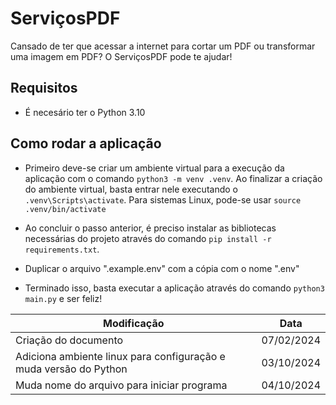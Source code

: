 # ServiçosPDF

Cansado de ter que acessar a internet para cortar um PDF ou transformar uma imagem em PDF? O ServiçosPDF pode te ajudar! 

## Requisitos
* É necesário ter o Python 3.10

## Como rodar a aplicação
* Primeiro deve-se criar um ambiente virtual para a execução da aplicação com o comando `python3 -m venv .venv`. Ao finalizar a criação do ambiente virtual, basta entrar nele executando o `.venv\Scripts\activate`. Para sistemas Linux, pode-se usar `source .venv/bin/activate`

* Ao concluir o passo anterior, é preciso instalar as bibliotecas necessárias do projeto através do comando `pip install -r requirements.txt`.

* Duplicar o arquivo ".example.env" com a cópia com o nome ".env"

* Terminado isso, basta executar a aplicação através do comando `python3 main.py` e ser feliz!


| Modificação | Data |
|----- | ----- |
| Criação do documento | 07/02/2024 |
| Adiciona ambiente linux para configuração e muda versão do Python | 03/10/2024 |
| Muda nome do arquivo para iniciar programa | 04/10/2024 |